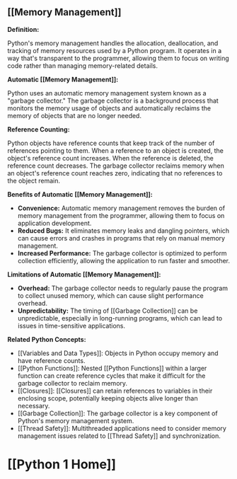 ## [[Memory Management]]

**Definition:**

Python's memory management handles the allocation, deallocation, and tracking of memory resources used by a Python program. It operates in a way that's transparent to the programmer, allowing them to focus on writing code rather than managing memory-related details.

**Automatic [[Memory Management]]:**

Python uses an automatic memory management system known as a "garbage collector." The garbage collector is a background process that monitors the memory usage of objects and automatically reclaims the memory of objects that are no longer needed.

**Reference Counting:**

Python objects have reference counts that keep track of the number of references pointing to them. When a reference to an object is created, the object's reference count increases. When the reference is deleted, the reference count decreases. The garbage collector reclaims memory when an object's reference count reaches zero, indicating that no references to the object remain.

**Benefits of Automatic [[Memory Management]]:**

- **Convenience:** Automatic memory management removes the burden of memory management from the programmer, allowing them to focus on application development.
- **Reduced Bugs:** It eliminates memory leaks and dangling pointers, which can cause errors and crashes in programs that rely on manual memory management.
- **Increased Performance:** The garbage collector is optimized to perform collection efficiently, allowing the application to run faster and smoother.

**Limitations of Automatic [[Memory Management]]:**

- **Overhead:** The garbage collector needs to regularly pause the program to collect unused memory, which can cause slight performance overhead.
- **Unpredictability:** The timing of [[Garbage Collection]] can be unpredictable, especially in long-running programs, which can lead to issues in time-sensitive applications.

**Related Python Concepts:**

- [[Variables and Data Types]]: Objects in Python occupy memory and have reference counts.
- [[Python Functions]]: Nested [[Python Functions]] within a larger function can create reference cycles that make it difficult for the garbage collector to reclaim memory.
- [[Closures]]: [[Closures]] can retain references to variables in their enclosing scope, potentially keeping objects alive longer than necessary.
- [[Garbage Collection]]: The garbage collector is a key component of Python's memory management system.
- [[Thread Safety]]: Multithreaded applications need to consider memory management issues related to [[Thread Safety]] and synchronization.
# [[Python 1 Home]]